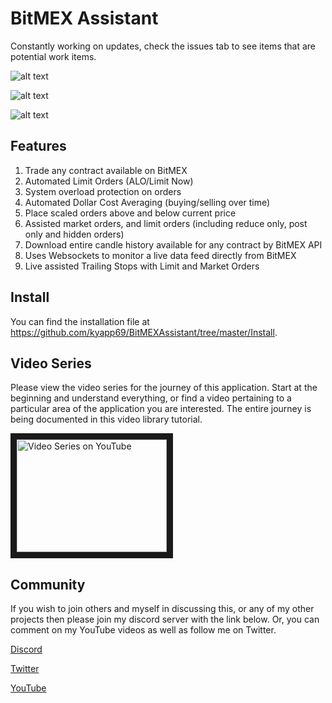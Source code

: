 # BitMEX Assistant

Constantly working on updates, check the issues tab to see items that are potential work items.

![alt text](https://i.imgur.com/KsO31kL.png "Desktop Shortcut")

![alt text](https://i.imgur.com/HqPpJLJ.png "API Login")

![alt text](https://i.imgur.com/4jKmrgW.png "Application")

## Features
1. Trade any contract available on BitMEX
2. Automated Limit Orders (ALO/Limit Now)
3. System overload protection on orders
4. Automated Dollar Cost Averaging (buying/selling over time)
5. Place scaled orders above and below current price
6. Assisted market orders, and limit orders (including reduce only, post only and hidden orders)
7. Download entire candle history available for any contract by BitMEX API
8. Uses Websockets to monitor a live data feed directly from BitMEX
9. Live assisted Trailing Stops with Limit and Market Orders

## Install
You can find the installation file at https://github.com/kyapp69/BitMEXAssistant/tree/master/Install.

## Video Series
Please view the video series for the journey of this application.  Start at the beginning and understand everything, or find a video pertaining to a particular area of the application you are interested.  The entire journey is being documented in this video library tutorial.

<a href="https://www.youtube.com/playlist?list=PLM0BBafRCnRNy7aj0ZXy3zsg0HFNj1t0M" target="_blank"><img src="http://img.youtube.com/vi/dvAaSiCy_Fg/0.jpg" 
alt="Video Series on YouTube" width="240" height="180" border="10" /></a>

## Community
If you wish to join others and myself in discussing this, or any of my other projects then please join my discord server with the link below.  Or, you can comment on my YouTube videos as well as follow me on Twitter.

[Discord](https://discord.gg/KeQj5D2)

[Twitter](https://twitter.com/BigBitsYouTube)

[YouTube](https://www.youtube.com/BigBits)


